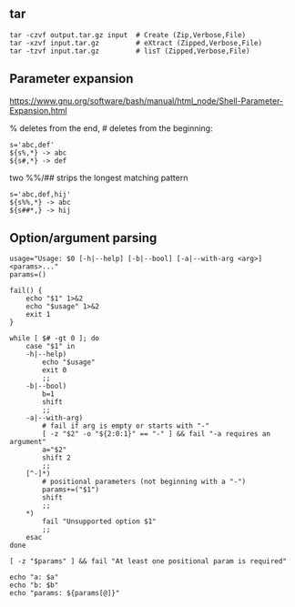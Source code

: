 ## tar
	tar -czvf output.tar.gz input  # Create (Zip,Verbose,File)
	tar -xzvf input.tar.gz         # eXtract (Zipped,Verbose,File)
	tar -tzvf input.tar.gz         # lisT (Zipped,Verbose,File)

## Parameter expansion
<https://www.gnu.org/software/bash/manual/html_node/Shell-Parameter-Expansion.html>

% deletes from the end, # deletes from the beginning:

	s='abc,def'
	${s%,*} -> abc
	${s#,*} -> def


two %%/## strips the longest matching pattern

	s='abc,def,hij'
	${s%%,*} -> abc
	${s##*,} -> hij

## Option/argument parsing

	usage="Usage: $0 [-h|--help] [-b|--bool] [-a|--with-arg <arg>] <params>..."
	params=()

	fail() {
		echo "$1" 1>&2
		echo "$usage" 1>&2
		exit 1
	}

	while [ $# -gt 0 ]; do
		case "$1" in
		-h|--help)
			echo "$usage"
			exit 0
			;;
		-b|--bool)
			b=1
			shift
			;;
		-a|--with-arg)
			# fail if arg is empty or starts with "-"
			[ -z "$2" -o "${2:0:1}" == "-" ] && fail "-a requires an argument"
			a="$2"
			shift 2
			;;
		[^-]*)
			# positional parameters (not beginning with a "-")
			params+=("$1")
			shift
			;;
		*)
			fail "Unsupported option $1"
			;;
		esac
	done

	[ -z "$params" ] && fail "At least one positional param is required"

	echo "a: $a"
	echo "b: $b"
	echo "params: ${params[@]}"
